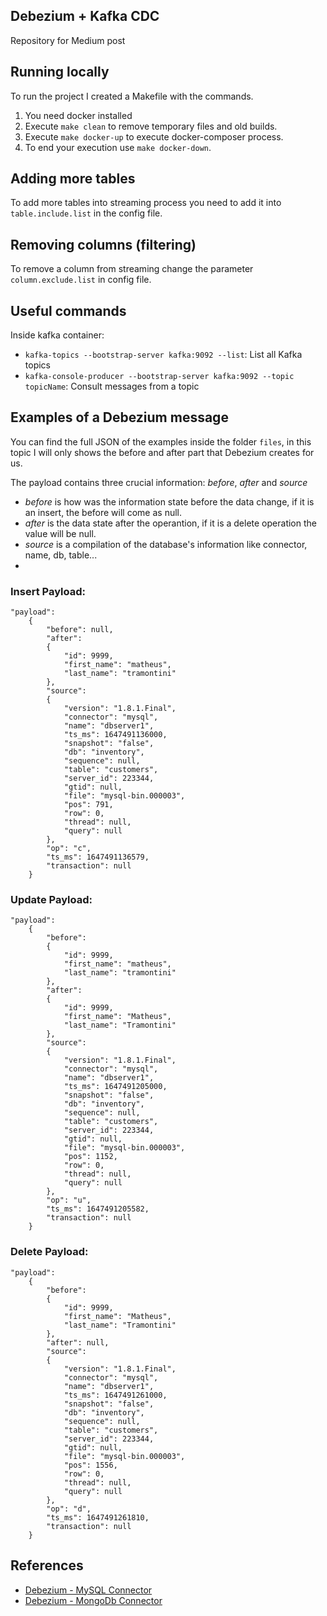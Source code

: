 ## Debezium + Kafka CDC
Repository for Medium post 

## Running locally
To run the project I created a Makefile with the commands.

1. You need docker installed
2. Execute `make clean` to remove temporary files and old builds.
3. Execute `make docker-up` to execute docker-composer process.
4. To end your execution use `make docker-down`.

## Adding more tables
To add more tables into streaming process you need to add it into `table.include.list` in the config file.

## Removing columns (filtering)
To remove a column from streaming change the parameter `column.exclude.list` in config file. 
## Useful commands
Inside kafka container:
- `kafka-topics --bootstrap-server kafka:9092 --list`: List all Kafka topics 
- `kafka-console-producer --bootstrap-server kafka:9092 --topic topicName`: Consult messages from a topic

## Examples of a Debezium message
You can find the full JSON of the examples inside the folder `files`, in this topic I will only shows the before and after part that Debezium creates for us.

The payload contains three crucial information: _before_, _after_ and _source_
- _before_ is how was the information state before the data change, if it is an insert, the before will come as null.
- _after_ is the data state after the operantion, if it is a delete operation the value will be null.
- _source_ is a compilation of the database's information like connector, name, db, table...
- 
### Insert Payload:
```
"payload":
    {
        "before": null,
        "after":
        {
            "id": 9999,
            "first_name": "matheus",
            "last_name": "tramontini"
        },
        "source":
        {
            "version": "1.8.1.Final",
            "connector": "mysql",
            "name": "dbserver1",
            "ts_ms": 1647491136000,
            "snapshot": "false",
            "db": "inventory",
            "sequence": null,
            "table": "customers",
            "server_id": 223344,
            "gtid": null,
            "file": "mysql-bin.000003",
            "pos": 791,
            "row": 0,
            "thread": null,
            "query": null
        },
        "op": "c",
        "ts_ms": 1647491136579,
        "transaction": null
    }
```

### Update Payload:
```
"payload":
    {
        "before":
        {
            "id": 9999,
            "first_name": "matheus",
            "last_name": "tramontini"
        },
        "after":
        {
            "id": 9999,
            "first_name": "Matheus",
            "last_name": "Tramontini"
        },
        "source":
        {
            "version": "1.8.1.Final",
            "connector": "mysql",
            "name": "dbserver1",
            "ts_ms": 1647491205000,
            "snapshot": "false",
            "db": "inventory",
            "sequence": null,
            "table": "customers",
            "server_id": 223344,
            "gtid": null,
            "file": "mysql-bin.000003",
            "pos": 1152,
            "row": 0,
            "thread": null,
            "query": null
        },
        "op": "u",
        "ts_ms": 1647491205582,
        "transaction": null
    }
```

### Delete Payload:
```
"payload":
    {
        "before":
        {
            "id": 9999,
            "first_name": "Matheus",
            "last_name": "Tramontini"
        },
        "after": null,
        "source":
        {
            "version": "1.8.1.Final",
            "connector": "mysql",
            "name": "dbserver1",
            "ts_ms": 1647491261000,
            "snapshot": "false",
            "db": "inventory",
            "sequence": null,
            "table": "customers",
            "server_id": 223344,
            "gtid": null,
            "file": "mysql-bin.000003",
            "pos": 1556,
            "row": 0,
            "thread": null,
            "query": null
        },
        "op": "d",
        "ts_ms": 1647491261810,
        "transaction": null
    }
```


## References
- [Debezium - MySQL Connector](https://debezium.io/documentation/reference/1.6/connectors/mysql.html)
- [Debezium - MongoDb Connector](https://debezium.io/documentation/reference/1.6/connectors/mongodb.html)
